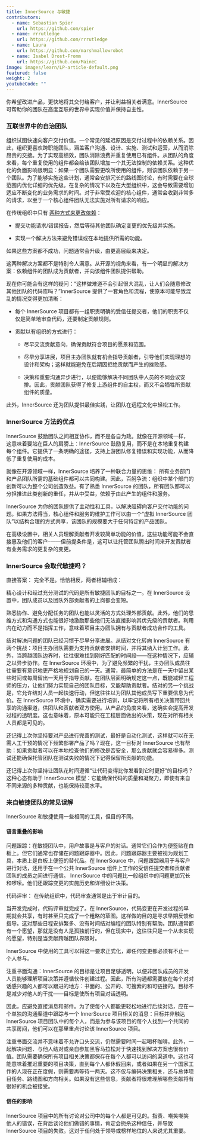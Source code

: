```yaml
---
title: InnerSource 与敏捷
contributors:
  - name: Sebastian Spier
    url: https://github.com/spier
  - name: rrrutledge
    url: https://github.com/rrrutledge
  - name: Laura
    url: https://github.com/marshmallowrobot
  - name: Isabel Drost-Fromm
    url: https://github.com/MaineC
image: images/learn/LP-article-default.png
featured: false
weight: 2
youtubeCode: ""
---
```

<div class="paragraph">
<p>你希望改进产品，更快地将其交付给客户，并让利益相关者满意。InnerSource 可帮助你的团队在高度互联的世界中实现价值并保持自主性。</p>
</div>
<div class="sect2">
<h3 id="_autonomous_teams_in_an_interconnected_world">互联世界中的自治团队</h3>
<div class="paragraph">
<p>组织试图快速向客户交付价值。一个常见的延迟原因是交付过程中的依赖关系。因此，组织更喜欢跨职能团队，涵盖客户沟通、设计、实施、测试和运营，从而消除昂贵的交接。为了实现高绩效，团队消除浪费并重复使用已有组件。从团队的角度来看，每个重复使用的组件都会给该团队增加一个其无法控制的依赖关系。这种优化的负面影响很明显：如果一个团队需要更改所使用的组件，则该团队依赖于另一个团队。为了能够实施这些计划，通常会安排冗长的路线图讨论，有时需要在全球范围内优化详细的优先级。在复杂的情况下以及在大型组织中，这会导致需要增加适应不断变化的业务需求的时间。对于非常受欢迎的核心组件，通常会收到非常多的请求，以至于一个核心组件团队无法实施对所有请求的响应。</p>
</div>
<div class="paragraph">
<p>在传统组织中只有
<a href="https://innersourcecommons.org/learn/learning-path/introduction/02/">两种方式来更改依赖</a>：</p>
</div>
<div class="ulist">
<ul>
<li>
<p>提交功能请求/错误报告，然后等待其他团队确定变更的优先级并实施。</p>
</li>
<li>
<p>实现一个解决方法来避免错误或在本地提供所需的功能。</p>
</li>
</ul>
</div>
<div class="paragraph">
<p>如果这些方案都不成功，问题通常会升级，由更高层级来决定。</p>
</div>
<div class="paragraph">
<p>这两种解决方案都不是特别令人满意。从开源的视角来看，有一个明显的解决方案：依赖组件的团队成为贡献者，并向该组件团队提供帮助。</p>
</div>
<div class="paragraph">
<p>现在你可能会有这样的疑问：“这样做难道不会引起很大混乱，让人们会随意修改其他团队的代码库吗？”InnerSource 提供了一套角色和流程，使原本可能导致混乱的情况变得更加清晰：</p>
</div>
<div class="ulist">
<ul>
<li>
<p>每个 InnerSource 项目都有一组职责明确的受信任提交者，他们的职责不仅仅是简单地审查代码，还要制定贡献规则。</p>
</li>
<li>
<p>贡献以有组织的方式进行：</p>
<div class="ulist">
<ul>
<li>
<p>尽早交流贡献意向，确保贡献符合项目的愿景和范围。</p>
</li>
<li>
<p>尽早分享进展，项目主办团队就有机会指导贡献者，引导他们实现理想的设计和架构；这样就能避免在后期因拒绝贡献而产生的挫败感。</p>
</li>
<li>
<p>决策和重要沟通异步进行，以便能够解决不同团队中人员的不同会议安排。因此，贡献团队获得了修复上游组件的自主权，而又不会牺牲所贡献组件的质量。</p>
</li>
</ul>
</div>
</li>
</ul>
</div>
<div class="paragraph">
<p>此外，InnerSource 还为团队提供最佳实践，让团队在远程文化中轻松工作。</p>
</div>
</div>
<div class="sect2">
<h3 id="_advantages_of_an_innersource_approach">InnerSource 方法的优点</h3>
<div class="paragraph">
<p>InnerSource 鼓励团队之间相互协作，而不是各自为政。就像在开源领域一样，这意味着要站在巨人的肩膀上：InnerSource 鼓励复用，而不是在本地重复构建每个组件。它提供了一条明确的途径，支持上游团队修复错误和实现功能，从而降低了重复使用的成本。</p>
</div>
<div class="paragraph">
<p>就像在开源领域一样，InnerSource 培养了一种联合力量的思维： 所有业务部门和产品团队所需的基础组件都可以共同构建。因此，百舸争流：组织中某个部门的创新可以为整个公司创造效益。有了熟悉 InnerSource 的团队，所有团队都可以分担推进此类创新的重任，并从中受益，依赖于由此产生的组件和服务。</p>
</div>
<div class="paragraph">
<p>InnerSource 为你的团队提供了主动性和工具，以解决阻碍向客户交付功能的问题。如果方法得当，核心组件和服务的维护工作可以由一个“虚拟 InnerSource 团队”以结构合理的方式共享，该团队的规模要大于任何特定的产品团队。</p>
</div>
<div class="paragraph">
<p>在高级设置中，相关人员理解贡献者开发较简单功能的价值，这些功能可能不会直接惠及他们的客户-——但前提条件是，这可以让托管团队腾出时间来开发贡献者有业务需求的更复杂的变更。</p>
</div>
</div>
<div class="sect2">
<h3 id="_does_innersource_replace_agile">InnerSource 会取代敏捷吗？</h3>
<div class="paragraph">
<p>直接答案： 完全不是。恰恰相反，两者相辅相成：</p>
</div>
<div class="paragraph">
<p>精心设计和经过充分测试的代码是所有敏捷团队的目标之一。在 InnerSource 设置中，团队成员以及团队外部贡献者的上岗都会变短。</p>
</div>
<div class="paragraph">
<p>熟悉协作、避免分配任务的团队也能以灵活的方式处理外部贡献。此外，他们的思维方式和沟通方式也能很好地激励那些他们无法直接影响其优先级的贡献者。利用内在动力而不是指挥工作，意味着项目主办团队拥有与贡献者成功合作的工具。</p>
</div>
<div class="paragraph">
<p>结对解决问题的团队已经习惯于尽早分享进展。从结对文化转向 InnerSource 有两个挑战：项目主办团队需要为支持贡献者安排时间，并将其纳入计划工作。此外，当跨越团队边界时，往往很难找到刚好匹配的时间段——在这种情况下，应辅之以异步协作。在 InnerSource 环境中，为了避免频繁的干扰，主办团队成员往往需要有意识地更严格地规划自己的一天。通常，最简单的方法是在一天中留出某些时间或每周留出一天用于指导贡献。在团队层面明确规定这一点，既能减轻工程师的压力，让他们努力实现自己的团队目标，又能帮助贡献者。结对的另一个挑战是，它允许结对人员一起快速行动，但这往往以为团队其他成员写下重要信息为代价。在 InnerSource 环境中，确实需要进行培训，以牢记将所有相关决策带回共享的沟通渠道，供团队和贡献者双方使用。从产品的角度来看，这确实会提高开发过程的透明度。这也意味着，原本可能只在工程层面做出的决策，现在对所有相关人员都是可见的。</p>
</div>
<div class="paragraph">
<p>还记得上次你坚持要对产品进行完善的测试，最好是自动化测试，这样就可以在无需人工干预的情况下频繁部署产品了吗？现在，这一目标对 InnerSource 也有帮助：如果贡献者可以在本地检查他们的修改是否安全，那么贡献就会容易得多。测试还能确保托管团队在测试失败的情况下记得保留所贡献的功能。</p>
</div>
<div class="paragraph">
<p>还记得上次你坚持让团队花时间遵循“让代码变得比你发看到它时更好”的目标吗？这种心态有助于 InnerSource 模型：它能确保代码的质量和凝聚力，即使有来自不同来源的多种贡献，也能保持较高水平。</p>
</div>
</div>
<div class="sect2">
<h3 id="_common_misunderstandings_when_coming_from_agile_teams">来自敏捷团队的常见误解</h3>
<div class="paragraph">
<p>InnerSource 和敏捷使用一些相同的工具，但目的不同。</p>
</div>
<div class="sect3">
<h4 id="_impact_of_overlapping_language">语言重叠的影响</h4>
<div class="paragraph">
<p>问题跟踪：在敏捷团队中，用户故事是与客户的对话。通常它们会作为便签贴在白板上。但它们通常也存储在问题跟踪器中。因此，问题跟踪器主要被视为规划工具，本质上是白板上便签的替代品。在 InnerSource 中，问题跟踪器用于与客户进行对话，还用于在一个公共 InnerSource 组件上工作的受信任提交者和贡献者团队的成员之间进行通信。 InnerSource 中的问题比一般组织中的问题更加冗长和啰嗦。他们还跟踪变更的实施历史和详细设计决策。</p>
</div>
<div class="paragraph">
<p>代码评审： 在传统组织中，代码审查通常是出于审计目的。</p>
</div>
<div class="paragraph">
<p>当开发完成时，代码评审就完成了。在 InnerSource，代码变更在开发过程的早期就会共享，有时甚至只完成了一个粗略的草图。这样做的目的是寻求早期反馈和指导。这对那些日程安排繁多、没有时间结对编程的团队特别有帮助。团队通常都有一个愿望，那就是没有人是孤独前行的，但在现实中，这往往只是一个从未实现的愿望，特别是当贡献跨越团队界限时。</p>
</div>
<div class="paragraph">
<p>InnerSource 中使用的工具可以将这一要求正式化，即任何变更都必须有不止一个人参与。</p>
</div>
<div class="paragraph">
<p>注重书面沟通：InnerSource 的目标是让项目足够透明，以便非团队成员的开发人员能够理解项目决策并遵循软件创建过程。因此，所有沟通都需要放在每个对对话感兴趣的人都可以跟进的地方：书面的、公开的、可搜索的和可链接的。目标不是减少对他人的干扰——目标是使所有项目对话透明。</p>
</div>
<div class="paragraph">
<p>因此，应避免直接消息和邮件。为了使每个人都能更轻松地进行后续对话，应在一个单独的沟通渠道中跟踪与一个 InnerSource 项目相关的消息：目标并非触达 InnerSource 项目团队中的每个人，而是为参与该项目的每个人找到一个共同的共享房间，他们可以在那里重点讨论该 InnerSource 项目。</p>
</div>
<div class="paragraph">
<p>注重书面交流并不意味着不允许口头交流，仍然需要时间一起喝杯咖啡。此外，一起解决问题、与他人结对或亲自参加黑客马拉松对于快速找到解决方案也很有价值。团队需要确保所有项目相关决策都保存在每个人都可以访问的渠道中。这也可能意味着推迟重要的项目决策，直到每个人都休假回来，或者如果在另一个国家工作的人现在正在度假，则需要再等待一两天。这不仅与编码决策相关，还与总体项目任务、路线图和方向相关。如果没有这些信息，贡献者将很难理解哪些贡献将有很好的机会被接受。</p>
</div>
</div>
<div class="sect3">
<h4 id="_impact_of_trust">信任的影响</h4>
<div class="paragraph">
<p>InnerSource 项目中的所有讨论对公司中的每个人都是可见的。指责、嘲笑嘲笑他人的错误，在背后谈论他们做错的事情，肯定会扼杀这种信任，并导致 InnerSource 项目的失败。这对于任何处于领导或榜样地位的人来说尤其重要。</p>
</div>
</div>
</div>
<!--- This file autogenerated from https://github.com/InnerSourceCommons/InnerSourceLearningPath/blob/main/scripts -->
